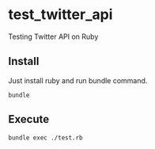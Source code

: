 test_twitter_api
================

Testing Twitter API on Ruby

## Install

Just install ruby and run bundle command.

```
bundle
```

## Execute

```
bundle exec ./test.rb
```
